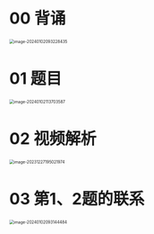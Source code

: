 # 00 背诵

<img src="https://cvp.oss-cn-shanghai.aliyuncs.com/picgo/202401020932510.png" alt="image-20240102093228435" style="zoom:50%;" />



# 01 题目

<img src="https://cvp.oss-cn-shanghai.aliyuncs.com/picgo/202401021137638.png" alt="image-20240102113703587" style="zoom:50%;" />



# 02 视频解析

<img src="https://cvp.oss-cn-shanghai.aliyuncs.com/picgo/202312271950116.png" alt="image-20231227195021974" style="zoom:50%;" />



# 03 第1、2题的联系

<img src="https://cvp.oss-cn-shanghai.aliyuncs.com/picgo/202401020931554.png" alt="image-20240102093144484" style="zoom:50%;" />
